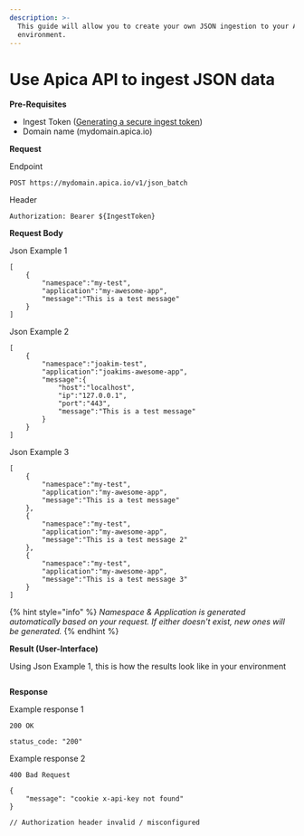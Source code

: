 ```yaml
---
description: >-
  This guide will allow you to create your own JSON ingestion to your Apica
  environment.
---
```


# Use Apica API to ingest JSON data

**Pre-Requisites**

* Ingest Token ([Generating a secure ingest token](https://docs.apica.io/integrations/overview/generating-a-secure-ingest-token))
* Domain name (mydomain.apica.io)

**Request**&#x20;

Endpoint

```
POST https://mydomain.apica.io/v1/json_batch
```

Header

```
Authorization: Bearer ${IngestToken}
```

**Request Body**

Json Example 1

```
[
    {
        "namespace":"my-test",
        "application":"my-awesome-app",
        "message":"This is a test message"
    }
]
```

Json Example 2

```
[
    {
        "namespace":"joakim-test",
        "application":"joakims-awesome-app",
        "message":{
            "host":"localhost",
            "ip":"127.0.0.1",
            "port":"443",
            "message":"This is a test message"
        }
    }
]
```

Json Example 3

```
[
    {
        "namespace":"my-test",
        "application":"my-awesome-app",
        "message":"This is a test message"
    },
    {
        "namespace":"my-test",
        "application":"my-awesome-app",
        "message":"This is a test message 2"
    },
    {
        "namespace":"my-test",
        "application":"my-awesome-app",
        "message":"This is a test message 3"
    }
]
```

{% hint style="info" %}
_Namespace & Application is generated automatically based on your request. If either doesn't exist, new ones will be generated._
{% endhint %}

**Result (User-Interface)**

Using Json Example 1, this is how the results look like in your environment

<figure><img src="../../.gitbook/assets/image (135).png" alt=""><figcaption></figcaption></figure>

**Response**

Example response 1

```
200 OK

status_code: "200"
```

Example response 2

```
400 Bad Request

{
    "message": "cookie x-api-key not found"
}

// Authorization header invalid / misconfigured
```
